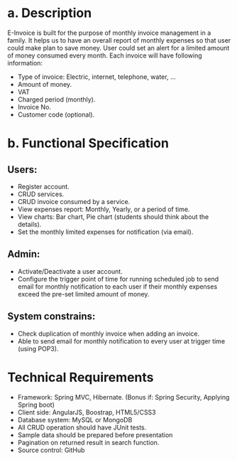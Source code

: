 # a. Description
E-Invoice is built for the purpose of monthly invoice management in a family. It helps us to have an overall report of monthly expenses so that user could make plan to save money. User could set an alert for a limited amount of money consumed every month. Each invoice will have following information:
* Type of invoice: Electric, internet, telephone, water, ...
* Amount of money.
* VAT
* Charged period (monthly).
* Invoice No.
* Customer code (optional).

# b. Functional Specification
## Users:
* Register account.
* CRUD services.
* CRUD invoice consumed by a service.
* View expenses report: Monthly, Yearly, or a period of time.
* View charts: Bar chart, Pie chart (students should think about the details).
* Set the monthly limited expenses for notification (via email).

## Admin:
* Activate/Deactivate a user account.
* Configure the trigger point of time for running scheduled job to send email for monthly notification to each user if their monthly expenses exceed the pre-set limited amount of money.

## System constrains:
* Check duplication of monthly invoice when adding an invoice.
* Able to send email for monthly notification to every user at trigger time (using POP3).

# Technical Requirements
* Framework: Spring MVC, Hibernate. (Bonus if: Spring Security, Applying Spring boot)
* Client side: AngularJS, Boostrap, HTML5/CSS3
* Database system: MySQL or MongoDB
* All CRUD operation should have JUnit tests.
* Sample data should be prepared before presentation
* Pagination on returned result in search function.
* Source control: GitHub
